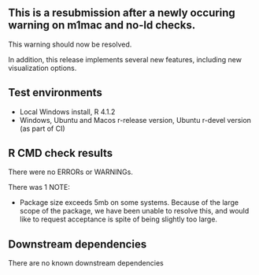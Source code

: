 ## This is a resubmission after a newly occuring warning on m1mac and no-ld checks.
This warning should now be resolved. 

In addition, this release implements several new features, including new 
visualization options.

## Test environments
* Local Windows install, R 4.1.2
* Windows, Ubuntu and Macos r-release version, Ubuntu r-devel version (as part of CI)

## R CMD check results
There were no ERRORs or WARNINGs.

There was 1 NOTE:
* Package size exceeds 5mb on some systems. 
Because of the large scope of the package, we have been unable to resolve this, 
and would like to request acceptance is spite of being slightly too large.

## Downstream dependencies
There are no known downstream dependencies
